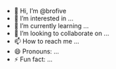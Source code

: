 - 👋 Hi, I’m @brofive
- 👀 I’m interested in ...
- 🌱 I’m currently learning ...
- 💞️ I’m looking to collaborate on ...
- 📫 How to reach me ...
- 😄 Pronouns: ...
- ⚡ Fun fact: ...

<!---
brofive/brofive is a ✨ special ✨ repository because its `README.md` (this file) appears on your GitHub profile.
You can click the Preview link to take a look at your changes.
--->

